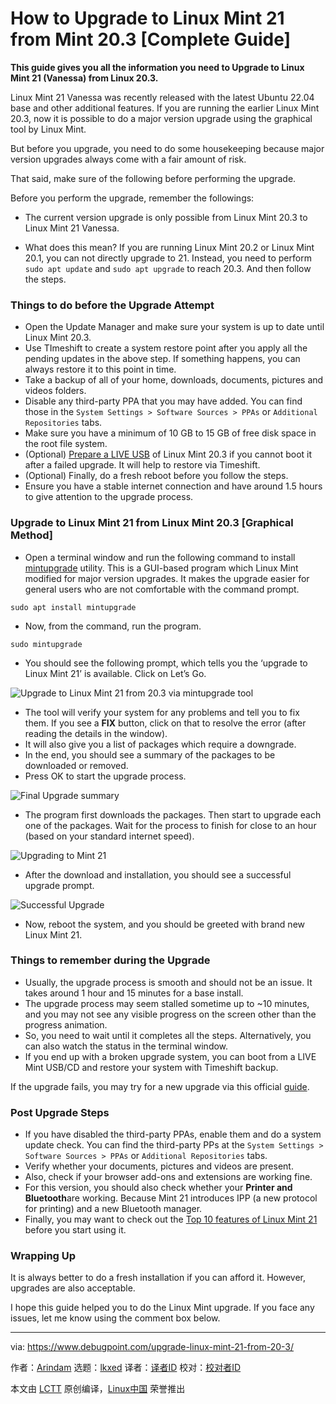 [#]: subject: "How to Upgrade to Linux Mint 21 from Mint 20.3 [Complete Guide]"
[#]: via: "https://www.debugpoint.com/upgrade-linux-mint-21-from-20-3/"
[#]: author: "Arindam https://www.debugpoint.com/author/admin1/"
[#]: collector: "lkxed"
[#]: translator: " "
[#]: reviewer: " "
[#]: publisher: " "
[#]: url: " "

How to Upgrade to Linux Mint 21 from Mint 20.3 [Complete Guide]
======

**This guide gives you all the information you need to Upgrade to Linux Mint 21 (Vanessa) from Linux 20.3.**

Linux Mint 21 Vanessa was recently released with the latest Ubuntu 22.04 base and other additional features. If you are running the earlier Linux Mint 20.3, now it is possible to do a major version upgrade using the graphical tool by Linux Mint.

But before you upgrade, you need to do some housekeeping because major version upgrades always come with a fair amount of risk.

That said, make sure of the following before performing the upgrade.

Before you perform the upgrade, remember the followings:

- The current version upgrade is only possible from Linux Mint 20.3 to Linux Mint 21 Vanessa.

- What does this mean? If you are running Linux Mint 20.2 or Linux Mint 20.1, you can not directly upgrade to 21. Instead, you need to perform `sudo apt update` and `sudo apt upgrade` to reach 20.3. And then follow the steps.

### Things to do before the Upgrade Attempt

- Open the Update Manager and make sure your system is up to date until Linux Mint 20.3.
- Use TImeshift to create a system restore point after you apply all the pending updates in the above step. If something happens, you can always restore it to this point in time.
- Take a backup of all of your home, downloads, documents, pictures and videos folders.
- Disable any third-party PPA that you may have added. You can find those in the `System Settings > Software Sources > PPAs` or `Additional Repositories` tabs.
- Make sure you have a minimum of 10 GB to 15 GB of free disk space in the root file system.
- (Optional) [Prepare a LIVE USB][1] of Linux Mint 20.3 if you cannot boot it after a failed upgrade. It will help to restore via Timeshift.
- (Optional) Finally, do a fresh reboot before you follow the steps.
- Ensure you have a stable internet connection and have around 1.5 hours to give attention to the upgrade process.

### Upgrade to Linux Mint 21 from Linux Mint 20.3 [Graphical Method]

- Open a terminal window and run the following command to install [mintupgrade][2] utility. This is a GUI-based program which Linux Mint modified for major version upgrades. It makes the upgrade easier for general users who are not comfortable with the command prompt.

```
sudo apt install mintupgrade
```

- Now, from the command, run the program.

```
sudo mintupgrade
```

- You should see the following prompt, which tells you the ‘upgrade to Linux Mint 21’ is available. Click on Let’s Go.

![Upgrade to Linux Mint 21 from 20.3 via mintupgrade tool][3]

- The tool will verify your system for any problems and tell you to fix them. If you see a **FIX** button, click on that to resolve the error (after reading the details in the window).
- It will also give you a list of packages which require a downgrade.
- In the end, you should see a summary of the packages to be downloaded or removed.
- Press OK to start the upgrade process.

![Final Upgrade summary][4]

- The program first downloads the packages. Then start to upgrade each one of the packages. Wait for the process to finish for close to an hour (based on your standard internet speed).

![Upgrading to Mint 21][5]

- After the download and installation, you should see a successful upgrade prompt.

![Successful Upgrade][6]

- Now, reboot the system, and you should be greeted with brand new Linux Mint 21.

### Things to remember during the Upgrade

- Usually, the upgrade process is smooth and should not be an issue. It takes around 1 hour and 15 minutes for a base install.
- The upgrade process may seem stalled sometime up to ~10 minutes, and you may not see any visible progress on the screen other than the progress animation.
- So, you need to wait until it completes all the steps. Alternatively, you can also watch the status in the terminal window.
- If you end up with a broken upgrade system, you can boot from a LIVE Mint USB/CD and restore your system with Timeshift backup.

If the upgrade fails, you may try for a new upgrade via this official [guide][7].

### Post Upgrade Steps

- If you have disabled the third-party PPAs, enable them and do a system update check. You can find the third-party PPs at the `System Settings > Software Sources > PPAs` or `Additional Repositories` tabs.
- Verify whether your documents, pictures and videos are present.
- Also, check if your browser add-ons and extensions are working fine.
- For this version, you should also check whether your **Printer and Bluetooth**are working. Because Mint 21 introduces IPP (a new protocol for printing) and a new Bluetooth manager.
- Finally, you may want to check out the [Top 10 features of Linux Mint 21][8] before you start using it.

### Wrapping Up

It is always better to do a fresh installation if you can afford it. However, upgrades are also acceptable.

I hope this guide helped you to do the Linux Mint upgrade. If you face any issues, let me know using the comment box below.

--------------------------------------------------------------------------------

via: https://www.debugpoint.com/upgrade-linux-mint-21-from-20-3/

作者：[Arindam][a]
选题：[lkxed][b]
译者：[译者ID](https://github.com/译者ID)
校对：[校对者ID](https://github.com/校对者ID)

本文由 [LCTT](https://github.com/LCTT/TranslateProject) 原创编译，[Linux中国](https://linux.cn/) 荣誉推出

[a]: https://www.debugpoint.com/author/admin1/
[b]: https://github.com/lkxed
[1]: https://www.debugpoint.com/etcher-bootable-usb-linux/
[2]: https://www.debugpoint.com/mint-upgrade-tool/
[3]: https://www.debugpoint.com/wp-content/uploads/2022/08/Upgrade-to-Linux-Mint-21-from-20.3-via-mintupgrade-tool.jpg
[4]: https://www.debugpoint.com/wp-content/uploads/2022/08/Final-Upgrade-summary.jpg
[5]: https://www.debugpoint.com/wp-content/uploads/2022/08/Upgrading-to-Mint-21.gif
[6]: https://www.debugpoint.com/wp-content/uploads/2022/08/Successfull-Upgrade.jpg
[7]: https://community.linuxmint.com/tutorial/view/2
[8]: https://www.debugpoint.com/linux-mint-21-features/
